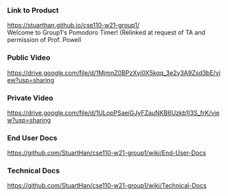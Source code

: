 ### Link to Product
https://stuarthan.github.io/cse110-w21-group1/  
Welcome to Group1's Pomodoro Timer!
(Relinked at request of TA and permission of Prof. Powell
### Public Video
https://drive.google.com/file/d/1MjmnZ0BPzXyi0X5kqq_3e2y3A9Zsd3bE/view?usp=sharing
### Private Video
https://drive.google.com/file/d/1ULopPSaeiGJyFZauNKB6Uzkb1I3S_frK/view?usp=sharing
### End User Docs
https://github.com/StuartHan/cse110-w21-group1/wiki/End-User-Docs
### Technical Docs
https://github.com/StuartHan/cse110-w21-group1/wiki/Technical-Docs
